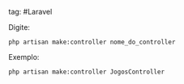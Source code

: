 tag: #Laravel 

Digite:
``` prompt de comando
php artisan make:controller nome_do_controller
```

Exemplo:
```prompt
php artisan make:controller JogosController
```
